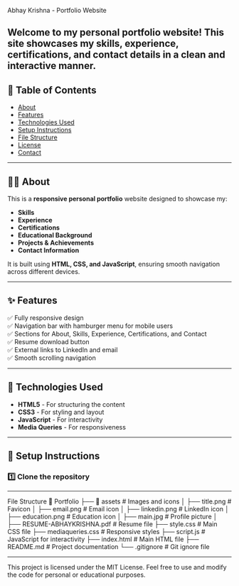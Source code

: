 Abhay Krishna - Portfolio Website

Welcome to my personal portfolio website! This site showcases my skills, experience, certifications, and contact details in a clean and interactive manner.
---

## 📌 Table of Contents
- [About](#about)
- [Features](#features)
- [Technologies Used](#technologies-used)
- [Setup Instructions](#setup-instructions)
- [File Structure](#file-structure)
- [License](#license)
- [Contact](#contact)

---

## 👨‍💻 About
This is a **responsive personal portfolio** website designed to showcase my:
- **Skills**
- **Experience**
- **Certifications**
- **Educational Background**
- **Projects & Achievements**
- **Contact Information**

It is built using **HTML, CSS, and JavaScript**, ensuring smooth navigation across different devices.

---

## ✨ Features
✅ Fully responsive design  
✅ Navigation bar with hamburger menu for mobile users  
✅ Sections for About, Skills, Experience, Certifications, and Contact  
✅ Resume download button  
✅ External links to LinkedIn and email  
✅ Smooth scrolling navigation  

---

## 🚀 Technologies Used
- **HTML5** - For structuring the content
- **CSS3** - For styling and layout
- **JavaScript** - For interactivity
- **Media Queries** - For responsiveness

---

## 🔧 Setup Instructions
### 1️⃣ Clone the repository

---

File Structure
📂 Portfolio
├── 📁 assets            # Images and icons
│   ├── title.png        # Favicon
│   ├── email.png        # Email icon
│   ├── linkedin.png     # LinkedIn icon
│   ├── education.png    # Education icon
│   ├── main.jpg         # Profile picture
│   ├── RESUME-ABHAYKRISHNA.pdf # Resume file
├── style.css            # Main CSS file
├── mediaqueries.css     # Responsive styles
├── script.js            # JavaScript for interactivity
├── index.html           # Main HTML file
├── README.md            # Project documentation
└── .gitignore           # Git ignore file

---

This project is licensed under the MIT License.
Feel free to use and modify the code for personal or educational purposes.

